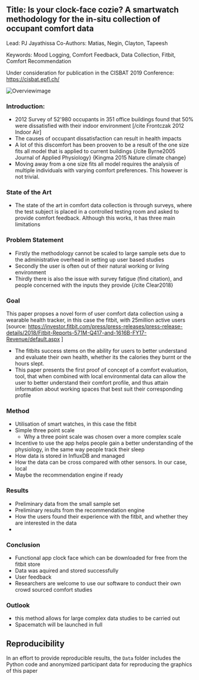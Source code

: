 
## Title: Is your clock-face cozie? A smartwatch methodology for the in-situ collection of occupant comfort data

Lead: PJ Jayathissa
Co-Authors: Matias, Negin, Clayton, Tapeesh

Keywords: Mood Logging, Comfort Feedback, Data Collection, Fitbit, Comfort Recommendation

Under consideration for publication in the CISBAT 2019 Conference: https://cisbat.epfl.ch/

![Overviewimage](https://github.com/buds-lab/cisbat-cozie-paper/blob/master/Images/cozie-overview.jpg)

### Introduction:
- 2012 Survey of 52'980 occupants in 351 office buildings found that 50% were dissatisfied with their indoor environment [/cite Frontczak 2012 Indoor Air]
- The causes of occupant dissatisfaction can result in health impacts
- A lot of this discomfort has been prooven to be a result of the one size fits all model that is applied to current buildings {/cite Byrne2005 Journal of Applied Physiology} {Kingma 2015 Nature climate change}
- Moving away from a one size fits all model requires the analysis of multiple individuals with varying comfort preferences. This however is not trivial.

### State of the Art
- The state of the art in comfort data collection is through surveys, where the test subject is placed in a controlled testing room and asked to provide comfort feedback. Although this works, it has three main limitations

### Problem Statement
- Firstly the methodology cannot be scaled to large sample sets due to the administrative overhead in setting up user based studies
- Secondly the user is often out of their natural working or living environment
- Thirdly there is also the issue with survey fatigue (find citation), and people concerned with the inputs they provide {/cite Clear2018}

### Goal
This paper propses a novel form of user comfort data collection using a wearable health tracker, in this case the fitbit, with 25million active users [source: https://investor.fitbit.com/press/press-releases/press-release-details/2018/Fitbit-Reports-571M-Q417-and-1616B-FY17-Revenue/default.aspx ]
- The fitbits success stems on the ability for users to better understand and evaluate their own health, whether its the calories they burnt or the hours slept.
- This paper presents the first proof of concept of a comfort evaluation, tool, that when combined with local environmental data can allow the user to better understand their comfort profile, and thus attain information about working spaces that best suit their corresponding profile


### Method
- Utilisation of smart watches, in this case the fitbit
- Simple three point scale
     - Why a three point scale was chosen over a more complex scale
- Incentive to use the app helps people gain a better understanding of the physiology, in the same way people track their sleep
- How data is stored in InfluxDB and managed
- How the data can be cross compared with other sensors. In our case, local
- Maybe the recommendation engine if ready

### Results
- Preliminary data from the small sample set
- Preliminary results from the recommendation engine
- How the users found their experience with the fitbit, and whether they are interested in the data
-

### Conclusion
- Functional app clock face which can be downloaded for free from the fitbit store
- Data was aquired and stored successfully
- User feedback
- Researchers are welcome to use our software to conduct their own crowd sourced comfort studies


### Outlook
- this method allows for large complex data studies to be carried out
- Spacematch will be launched in full

## Reproducibility
In an effort to provide reproducible results, the `Data` folder includes the Python code and anonymized participant data for reproducing the graphics of this paper


